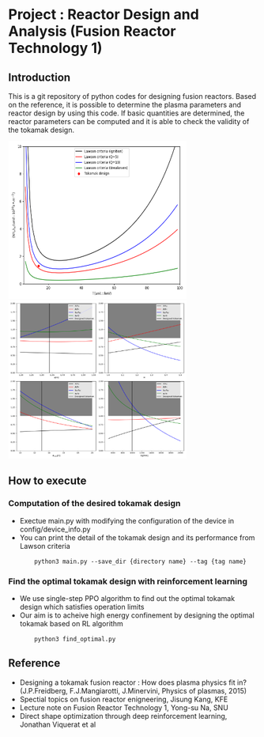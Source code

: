 # Project : Reactor Design and Analysis (Fusion Reactor Technology 1)
## Introduction
This is a git repository of python codes for designing fusion reactors. Based on the reference, it is possible to determine the plasma parameters and reactor design by using this code. If basic quantities are determined, the reactor parameters can be computed and it is able to check the validity of the tokamak design. 

<div>
    <p float = 'left'>
        <img src="/results/reference_lawson.png"  width="360" height="320">
        <img src="/results/reference_overall.png"  width="360" height="320">
    </p>
</div>

## How to execute
### Computation of the desired tokamak design
- Exectue main.py with modifying the configuration of the device in config/device_info.py
- You can print the detail of the tokamak design and its performance from Lawson criteria
    ```
        python3 main.py --save_dir {directory name} --tag {tag name}
    ```
### Find the optimal tokamak design with reinforcement learning
- We use single-step PPO algorithm to find out the optimal tokamak design which satisfies operation limits
- Our aim is to acheive high energy confinement by designing the optimal tokamak based on RL algorithm
    ```
        python3 find_optimal.py
    ```

## Reference
- Designing a tokamak fusion reactor : How does plasma physics fit in? (J.P.Freidberg, F.J.Mangiarotti, J.Minervini, Physics of plasmas, 2015)
- Spectial topics on fusion reactor enigneering, Jisung Kang, KFE
- Lecture note on Fusion Reactor Technology 1, Yong-su Na, SNU
- Direct shape optimization through deep reinforcement learning, Jonathan Viquerat et al